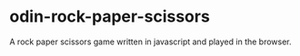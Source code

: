 # odin-rock-paper-scissors
A rock paper scissors game written in javascript and played in the browser.
